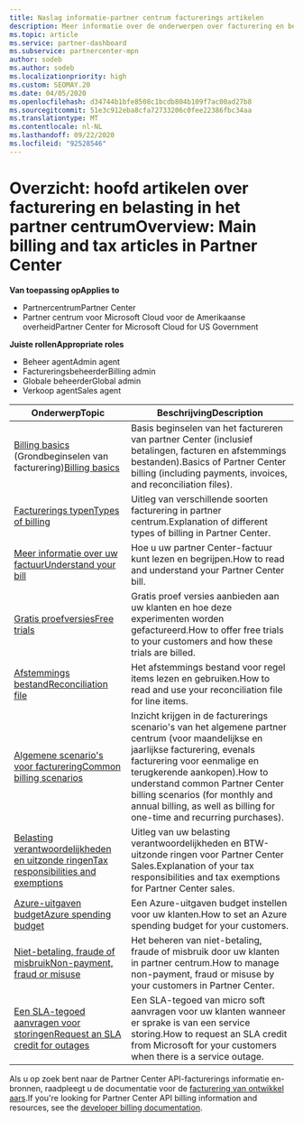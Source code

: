 ```yaml
---
title: Naslag informatie-partner centrum facturerings artikelen
description: Meer informatie over de onderwerpen over facturering en belastingen in het partner centrum. Informatie is van toepassing op facturerings resources, facturen, CSP-facturering en belastingen.
ms.topic: article
ms.service: partner-dashboard
ms.subservice: partnercenter-mpn
author: sodeb
ms.author: sodeb
ms.localizationpriority: high
ms.custom: SEOMAY.20
ms.date: 04/05/2020
ms.openlocfilehash: d34744b1bfe8508c1bcdb804b109f7ac00ad27b8
ms.sourcegitcommit: 51e3c912eba8cfa72733206c0fee22386fbc34aa
ms.translationtype: MT
ms.contentlocale: nl-NL
ms.lasthandoff: 09/22/2020
ms.locfileid: "92528546"
---
```

# <a name="overview-main-billing-and-tax-articles-in-partner-center"></a><span data-ttu-id="c202f-104">Overzicht: hoofd artikelen over facturering en belasting in het partner centrum</span><span class="sxs-lookup"><span data-stu-id="c202f-104">Overview: Main billing and tax articles in Partner Center</span></span>

<span data-ttu-id="c202f-105">**Van toepassing op**</span><span class="sxs-lookup"><span data-stu-id="c202f-105">**Applies to**</span></span>

- <span data-ttu-id="c202f-106">Partnercentrum</span><span class="sxs-lookup"><span data-stu-id="c202f-106">Partner Center</span></span>
- <span data-ttu-id="c202f-107">Partner centrum voor Microsoft Cloud voor de Amerikaanse overheid</span><span class="sxs-lookup"><span data-stu-id="c202f-107">Partner Center for Microsoft Cloud for US Government</span></span>

<span data-ttu-id="c202f-108">**Juiste rollen**</span><span class="sxs-lookup"><span data-stu-id="c202f-108">**Appropriate roles**</span></span>

- <span data-ttu-id="c202f-109">Beheer agent</span><span class="sxs-lookup"><span data-stu-id="c202f-109">Admin agent</span></span>
- <span data-ttu-id="c202f-110">Factureringsbeheerder</span><span class="sxs-lookup"><span data-stu-id="c202f-110">Billing admin</span></span>
- <span data-ttu-id="c202f-111">Globale beheerder</span><span class="sxs-lookup"><span data-stu-id="c202f-111">Global admin</span></span>
- <span data-ttu-id="c202f-112">Verkoop agent</span><span class="sxs-lookup"><span data-stu-id="c202f-112">Sales agent</span></span>

| <span data-ttu-id="c202f-113">Onderwerp</span><span class="sxs-lookup"><span data-stu-id="c202f-113">Topic</span></span> | <span data-ttu-id="c202f-114">Beschrijving</span><span class="sxs-lookup"><span data-stu-id="c202f-114">Description</span></span> |
| ----- | ----------- |
| <span data-ttu-id="c202f-115">[Billing basics](billing-basics.md) (Grondbeginselen van facturering)</span><span class="sxs-lookup"><span data-stu-id="c202f-115">[Billing basics](billing-basics.md)</span></span> | <span data-ttu-id="c202f-116">Basis beginselen van het factureren van partner Center (inclusief betalingen, facturen en afstemmings bestanden).</span><span class="sxs-lookup"><span data-stu-id="c202f-116">Basics of Partner Center billing (including payments, invoices, and reconciliation files).</span></span> |
| [<span data-ttu-id="c202f-117">Facturerings typen</span><span class="sxs-lookup"><span data-stu-id="c202f-117">Types of billing</span></span>](billing-different-types.md) | <span data-ttu-id="c202f-118">Uitleg van verschillende soorten facturering in partner centrum.</span><span class="sxs-lookup"><span data-stu-id="c202f-118">Explanation of different types of billing in Partner Center.</span></span> |
| [<span data-ttu-id="c202f-119">Meer informatie over uw factuur</span><span class="sxs-lookup"><span data-stu-id="c202f-119">Understand your bill</span></span>](read-your-bill.md) | <span data-ttu-id="c202f-120">Hoe u uw partner Center-factuur kunt lezen en begrijpen.</span><span class="sxs-lookup"><span data-stu-id="c202f-120">How to read and understand your Partner Center bill.</span></span> |
| [<span data-ttu-id="c202f-121">Gratis proefversies</span><span class="sxs-lookup"><span data-stu-id="c202f-121">Free trials</span></span>](offer-your-customers-trials-of-microsoft-products.md) | <span data-ttu-id="c202f-122">Gratis proef versies aanbieden aan uw klanten en hoe deze experimenten worden gefactureerd.</span><span class="sxs-lookup"><span data-stu-id="c202f-122">How to offer free trials to your customers and how these trials are billed.</span></span> |
| [<span data-ttu-id="c202f-123">Afstemmings bestand</span><span class="sxs-lookup"><span data-stu-id="c202f-123">Reconciliation file</span></span>](use-the-reconciliation-files.md) | <span data-ttu-id="c202f-124">Het afstemmings bestand voor regel items lezen en gebruiken.</span><span class="sxs-lookup"><span data-stu-id="c202f-124">How to read and use your reconciliation file for line items.</span></span> |
| [<span data-ttu-id="c202f-125">Algemene scenario's voor facturering</span><span class="sxs-lookup"><span data-stu-id="c202f-125">Common billing scenarios</span></span>](common-billing-scenarios.md) | <span data-ttu-id="c202f-126">Inzicht krijgen in de facturerings scenario's van het algemene partner centrum (voor maandelijkse en jaarlijkse facturering, evenals facturering voor eenmalige en terugkerende aankopen).</span><span class="sxs-lookup"><span data-stu-id="c202f-126">How to understand common Partner Center billing scenarios (for monthly and annual billing, as well as billing for one-time and recurring purchases).</span></span> |
| [<span data-ttu-id="c202f-127">Belasting verantwoordelijkheden en uitzonde ringen</span><span class="sxs-lookup"><span data-stu-id="c202f-127">Tax responsibilities and exemptions</span></span>](tax-and-tax-exemptions.md) | <span data-ttu-id="c202f-128">Uitleg van uw belasting verantwoordelijkheden en BTW-uitzonde ringen voor Partner Center Sales.</span><span class="sxs-lookup"><span data-stu-id="c202f-128">Explanation of your tax responsibilities and tax exemptions for Partner Center sales.</span></span> |
| [<span data-ttu-id="c202f-129">Azure-uitgaven budget</span><span class="sxs-lookup"><span data-stu-id="c202f-129">Azure spending budget</span></span>](set-an-azure-spending-budget-for-your-customers.md) | <span data-ttu-id="c202f-130">Een Azure-uitgaven budget instellen voor uw klanten.</span><span class="sxs-lookup"><span data-stu-id="c202f-130">How to set an Azure spending budget for your customers.</span></span> |
| [<span data-ttu-id="c202f-131">Niet-betaling, fraude of misbruik</span><span class="sxs-lookup"><span data-stu-id="c202f-131">Non-payment, fraud or misuse</span></span>](non-payment-fraud-misuse.md) | <span data-ttu-id="c202f-132">Het beheren van niet-betaling, fraude of misbruik door uw klanten in partner centrum.</span><span class="sxs-lookup"><span data-stu-id="c202f-132">How to manage non-payment, fraud or misuse by your customers in Partner Center.</span></span> |
| [<span data-ttu-id="c202f-133">Een SLA-tegoed aanvragen voor storingen</span><span class="sxs-lookup"><span data-stu-id="c202f-133">Request an SLA credit for outages</span></span>](request-credit.md) | <span data-ttu-id="c202f-134">Een SLA-tegoed van micro soft aanvragen voor uw klanten wanneer er sprake is van een service storing.</span><span class="sxs-lookup"><span data-stu-id="c202f-134">How to request an SLA credit from Microsoft for your customers when there is a service outage.</span></span> |

<span data-ttu-id="c202f-135">Als u op zoek bent naar de Partner Center API-facturerings informatie en-bronnen, raadpleegt u de documentatie voor de [facturering van ontwikkel aars](/partner-center/develop/manage-billing).</span><span class="sxs-lookup"><span data-stu-id="c202f-135">If you're looking for Partner Center API billing information and resources, see the [developer billing documentation](/partner-center/develop/manage-billing).</span></span>